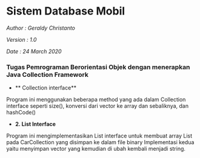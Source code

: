 # Sistem Database Mobil

*Author	: Geraldy Christanto*

*Version	: 1.0*

*Date	: 24 March 2020*

### Tugas Pemrograman Berorientasi Objek dengan menerapkan Java Collection Framework

- ** Collection interface**

Program ini menggunakan beberapa method yang ada dalam Collection interface seperti size(), konversi dari vector ke array dan sebaliknya, dan hashCode()

- **2. List Interface**

Program ini mengimplementasikan List interface untuk membuat array List pada CarCollection yang disimpan ke dalam file binary
Implementasi kedua yaitu menyimpan vector yang kemudian di ubah kembali menjadi string.
